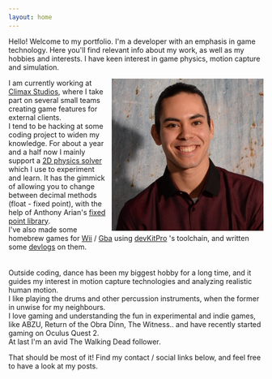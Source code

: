```yaml
---
layout: home
---
```

Hello! Welcome to my portfolio. I'm a developer with an emphasis in game technology. 
Here you'll find relevant info about my work, as well as my hobbies and interests.
I have keen interest in game physics, motion capture and simulation. 

<img style="float: right; padding-left: 10px" src="assets/javi.png" alt="Me" title="Me" width="300" height="300">

I am currently working at [Climax Studios](http://www.climaxstudios.com/), where I take part on several small teams creating game features
for external clients.  
I tend to be hacking at some coding project to widen my knowledge. For about a year and a half now I mainly support a 
[2D physics solver](https://github.com/JavierDega/PiP)
which I use to experiment and learn. It has the gimmick of allowing you to change between decimal methods (float - fixed point), with the
help of Anthony Arian's [fixed point library](https://gitlab.com/DixieDev/fixed-point-lib).  
I've also made some homebrew games for [Wii](https://www.youtube.com/watch?v=_IwZnQj_zqE&ab_channel=JavierDieguez) / 
[Gba](https://www.youtube.com/watch?v=nBaU7Xpso-Q&ab_channel=JavierDieguez) using [devKitPro](https://devkitpro.org/) 's toolchain, and written some 
[devlogs](https://javierdega.blogspot.com/2018/09/hexagonal-grids-puzzle-bobble-tutorial.html?fbclid=IwAR0x6NKrEkfKzl65QVb0iXNltSbYM7gPyHuLH1_Ioy3yoturTWitE3YH3gg)
on them.
<br/>
<br/>
<br/>
Outside coding, dance has been my biggest hobby for a long time, and it guides my interest in motion capture technologies and analyzing realistic human motion.  
I like playing the drums and other percussion instruments, when the former in unwise for my neighbours.  
I love gaming and understanding the fun in experimental and indie games, like ABZU, Return of the Obra Dinn, The Witness.. and have recently started gaming on
Oculus Quest 2.  
At last I'm an avid The Walking Dead follower.  

That should be most of it! Find my contact / social links below, and feel free to have a look at my posts.

